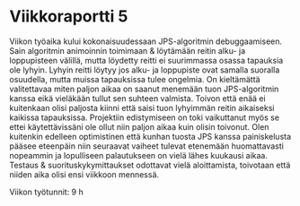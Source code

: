 # Viikkoraportti 5

Viikon työaika kului kokonaisuudessaan JPS-algoritmin debuggaamiseen. Sain algoritmin animoinnin toimimaan & löytämään reitin alku- ja loppupisteen välillä, mutta löydetty reitti ei suurimmassa osassa tapauksia ole lyhyin. Lyhyin reitti löytyy jos alku- ja loppupiste ovat samalla suoralla osuudella, mutta muissa tapauksissa tulee ongelmia. On kieltämättä valitettavaa miten paljon aikaa on saanut menemään tuon JPS-algoritmin kanssa eikä vieläkään tullut sen suhteen valmista. Toivon että enää ei kuitenkaan olisi paljosta kiinni että saisi tuon lyhyimmän reitin aikaiseksi kaikissa tapauksissa. Projektiin edistymiseen on toki vaikuttanut myös se ettei käytettävissäni ole ollut niin paljon aikaa kuin olisin toivonut. Olen kuitenkin edelleen optimistinen että kunhan tuosta JPS kanssa painiskelusta pääsee eteenpäin niin seuraavat vaiheet tulevat etenemään huomattavasti nopeammin ja lopulliseen palautukseen on vielä lähes kuukausi aikaa. Testaus & suorituskykymittaukset odottavat vielä aloittamista, toivotaan että niiden aika olisi ensi viikkoon mennessä.


Viikon työtunnit: 9 h